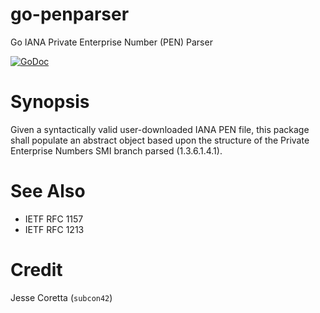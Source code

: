 # go-penparser

Go IANA Private Enterprise Number (PEN) Parser

[![GoDoc](https://img.shields.io/badge/godoc-reference-blue.svg)](http://godoc.org/github.com/subcon42/go-penparser)

# Synopsis

Given a syntactically valid user-downloaded IANA PEN file, this
package shall populate an abstract object based upon the structure
of the Private Enterprise Numbers SMI branch parsed (1.3.6.1.4.1).

# See Also

  * IETF RFC 1157
  * IETF RFC 1213

# Credit

Jesse Coretta (`subcon42`)
